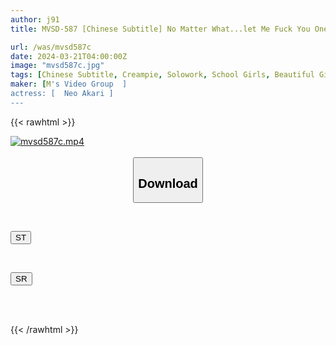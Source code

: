 ```yaml
---
author: j91
title: MVSD-587 [Chinese Subtitle] No Matter What...let Me Fuck You One Last Time! ! ! A Lethargic Beautiful Girl With Good Looks And Excellent Grades Is Inseminated By A Virgin, Disgusting, And Otaku Boy Who Unleashes His Sexual Desire With A Piston Akari Neo

url: /was/mvsd587c
date: 2024-03-21T04:00:00Z
image: "mvsd587c.jpg"
tags: [Chinese Subtitle, Creampie, Solowork, School Girls, Beautiful Girl, Deep Throating	]
maker: [M's Video Group  ]
actress: [	Neo Akari ]
---
```



{{< rawhtml >}}

<div class="video" data-videoid="zr8BbqxARGIyRM">
    <a href="javascript:;">
        <img src="/was/mvsd587c/mvsd587c.jpg" width="WIDTH" height="HEIGHT" alt="mvsd587c.mp4" loading="lazy">
    </a>
</div>

<script type="text/javascript" src="https://j91.asia/asset/on-demand-st.js"></script>

<br>
  <link rel="stylesheet" href="https://j91.asia/asset/bs5.css">
  
  <center>
  <button class="btn btn-primary" type="button" data-bs-toggle="collapse" data-bs-target=".multi-collapse" aria-expanded="false" aria-controls="multiCollapseExample1 multiCollapseExample2"><h2>Download</h2></button></center>
</p>
<div class="row">
  <div class="col">
    <div class="collapse multi-collapse" id="multiCollapseExample1">
      <div class="card card-body">
	      	      <br>
<div class="buttons">  
<p><a href="https://streamtape.to/v/zr8BbqxARGIyRM" target="_blank"><button class="btn-hover color-3"><i class="fa fa-download"></i> ST</button></a></p></div>
    </div>
  </div>
</div>
  <div class="col">
    <div class="collapse multi-collapse" id="multiCollapseExample2">
      <div class="card card-body">
	      <br>
<div class="buttons">
<p><a href="https://rubystm.com/9buww0zqddjc" target="_blank"><button class="btn-hover color-9"><i class="fa fa-download"></i> SR</button></a></p></div>
<br><br>
      </div>
    </div>
  </div>
</div>

{{< /rawhtml >}}
